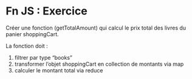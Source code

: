 # Fn JS : Exercice

Créer une fonction (getTotalAmount) qui calcul le prix total des livres du panier shoppingCart.

La fonction doit :

1. filtrer par type “books”
2. transformer l’objet shoppingCart en collection de montants via map
3. calculer le montant total via reduce
